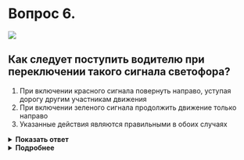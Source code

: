 # Вопрос 6.

![](https://s.drom.ru/i24227/pdd/tickets/2016/1542608584.jpg)

## Как следует поступить водителю при переключении такого сигнала светофора?

1. При включении красного сигнала повернуть направо, уступая дорогу другим участникам движения
2. При включении зеленого сигнала продолжить движение только направо
3. Указанные действия являются правильными в обоих случаях

<details>
<summary><b>Показать ответ</b></summary>
Правильный ответ: 2
</details>
<details>
<summary><b>Подробнее</b></summary>
Сигналы светофора, выполненные в виде стрелок красного, желтого и зеленого цветов, имеют то же значение, что и круглые сигналы соответствующего цвета, но их действие распространяется только на направление (направление указанное стрелками). Обычно такими светофорами регулируется пополосное движение.
При включении только зеленого сигнала можно продолжить движение направо.
</details>